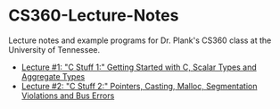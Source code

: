 # CS360-Lecture-Notes
Lecture notes and example programs for Dr. Plank's CS360 class at the University of Tennessee.

- [Lecture #1: "C Stuff 1:" Getting Started with C, Scalar Types and Aggregate Types](CStuff-1/README.md)
- [Lecture #2: "C Stuff 2:" Pointers, Casting, Malloc, Segmentation Violations and Bus Errors](CStuff-2/README.md)

